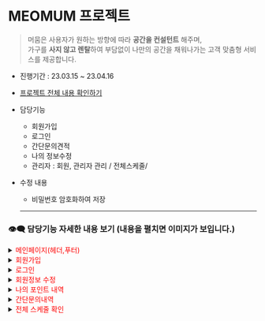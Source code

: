 # MEOMUM 프로젝트
> 머뭄은 사용자가 원하는 방향에 따라 <strong>공간을 컨설턴트</strong> 해주며,<br>가구를 <strong>사지 않고 렌탈</strong>하여 부담없이 나만의 공간을 채워나가는 고객 맞춤형 서비스를 제공합니다.

- 진행기간 : 23.03.15 ~ 23.04.16

- <a href="https://github.com/Subeen-Jang/meomum">프로젝트 전체 내용 확인하기</a>


- 담당기능
  - 회원가입
  - 로그인
  - 간단문의견적
  - 나의 정보수정
  - 관리자 : 회원, 관리자 관리 / 전체스케줄/ 
  
  
- 수정 내용
  - 비밀번호 암호화하여 저장
  
  
  <hr />
### 👁‍🗨 담당기능 자세한 내용 보기 (내용을 펼치면 이미지가 보입니다.)

<!------------------------->

<details>
  <summary><span style="color:red">  메인페이지(헤더,푸터) </span></summary>

<br>

<div>

![main](https://user-images.githubusercontent.com/121777500/236467836-9b0620ae-70db-413a-9b9f-e5c512ad126a.gif)

![캡처](https://user-images.githubusercontent.com/121777500/236464445-6a651646-2ab2-427b-8a3c-281f5cfef9ff.PNG)


 - 로그인시 회원 이름 표시와 장바구니에 담겨있는 상품 개수를 확인할 수 있습니다.
 - 사이트에 대한 전반적인 소개가 담겨있습니다.
 - 회사에 대한 간략한 정보가 담겨있습니다.
</div>

</details>

<!------------------------->

<details>
    <summary><span style="color:red">  회원가입 </span></summary>

  <br>

  <div>
  
  ![회원가입](https://user-images.githubusercontent.com/121777500/236476939-bd576945-b1d3-4540-8a06-1f2eef695571.gif)
![이메일인증](https://user-images.githubusercontent.com/121777500/236477860-21e8132e-6c2f-4b6a-a4aa-523cd0bc8e32.PNG)


   - 이메일 중복 확인 후 인증번호가 발송됩니다.
   - 이메일로 전송된 인증번호와 입력된 인증번호가 일치해야 회원가입을 할 수 있습니다.
   - 회원가입 정보로 이메일, 비밀번호, 이름, 주소, 휴대폰 번호를 입력해야하며 필수약관동의를 해야합니다. 
   
  </div>

</details>

<!------------------------->

<details>
    <summary><span style="color:red">  로그인 </span></summary>

  <br>
  
  <div>
    
  ![카카오로그인](https://github.com/2CHOEUN/Final_meomum/assets/121777500/aae19d20-1ede-4ca0-b977-590f52543991)

   - 아이디 기억하기 버튼을 통해 아이디를 자동으로 입력해 놓을 수 있습니다.
   - 아이디를 잊었을 경우 아이디 찾기를 통해 이름과 휴대폰으로 아이디를 찾을 수 있습니다.
   - 비밀번호를 잊었을 경우 비밀번호 찾기를 통해 아이디, 이름과 휴대폰으로 정보를 찾고 등록된 이메일로 임시 비밀번호를 발급합니다.
   - 카카오 로그인을 할 수 있습니다.
      - 카카오 계정에 등록된 이메일과 동일한 아이디(이메일)이 있을 경우 바로 로그인되며 등록된 이메일이 없을 경우
        별도 이메일 인증 없이 카카오 계정 이메일로 자동 인증되며 추가 정보 입력 후 회원가입을 할 수 있습니다.
   
  </div>

</details>

 <!------------------------->

<details>
    <summary><span style="color:red"> 회원정보 수정 </span></summary>

  <br>

  <div>
    
 ![비밀번호변경](https://github.com/2CHOEUN/Final_meomum/assets/121777500/1a941ca4-6486-48ab-9ca1-e9088f2f5c53)
![회원정보수정](https://github.com/2CHOEUN/Final_meomum/assets/121777500/15635d61-188e-4616-88da-f62e0903a8d5)
![회원탈퇴](https://github.com/2CHOEUN/Final_meomum/assets/121777500/d1bea042-5469-44ae-9269-1ca1768b0800)
    
    - 진입을 위해선 비밀번호를 한번 더 입력 후 수정페이지로 이동할 수 있습니다.
    - 이메일을 제외한 이름, 주소, 연락처를 수정할 수 있습니다.
    - 별도의 모달창으로 비밀번호를 변경 할 수 있습니다.
    - 진행중인 서비스가 있을경우 탈퇴가 되지 않으며, 회원탈퇴시 서비스 내역이 함께 삭제됩니다.
      그러나 후기나 간단문의 게시글은 삭제되지 않습니다.
    
  </div>
  
</details>

 <!------------------------->

<details>
    <summary><span style="color:red"> 나의 포인트 내역 </span></summary>

  <br>

  <div>
   
![나의포인트](https://github.com/2CHOEUN/Final_meomum/assets/121777500/c213d4bf-2fd6-4139-9ed8-aed3730dfcbd)

    - 회원가입시 기본으로 5000포인트가 지급됩니다.
    - 사용내역은 최신사용내역부터 내림차순으로 표시됩니다.
    - 사용된 포인트는 "-"로 표시되고, 적립된 포인트는 "+"로 표시됩니다.
    - 페이징 처리를 통해 포인트 내역을 한 번에 10개씩 볼 수 있습니다.
    
  </div>
  
</details>

<!------------------------->

<details>
    <summary><span style="color:red"> 간단문의내역 </span></summary>

  <br>

  <div>
    
![간단문의글 작성](https://github.com/2CHOEUN/Final_meomum/assets/121777500/62d0625b-0aa3-46ec-9682-b83303552184)
![간단문의리스트](https://github.com/2CHOEUN/Final_meomum/assets/121777500/9f337c3d-f27f-40ee-9e39-3e0b4152604c)

    (회원)
    - 비회원도 게시글을 작성할 수 있습니다. 
      좌측 상단에는 전체 게시글 수를 확인할 수 있으며, 검색 기능을 통해 내용, 제목, 작성자 중 해당 검색어가 포함된 게시글을 찾을 수 있습니다.
    - 작성자의 개인정보 보호를 위해 가운데 "*"로 가렸으며, 당일 작성된 글은 "new" 표시와 작성 시간이 함께 표시됩니다. 
      진행 상태는 답변이 달렸을 경우 "답변 완료"로 표시되고, 답변이 아직 달리지 않았을 경우 "진행 중"으로 표시됩니다.
    - 게시글에는 이미지 첨부가 가능하며, 본문 내용을 확인할 때 첨부된 파일이 있다면 "첨부 파일 보기"를 클릭하여 모달 창에서 해당 이미지를 볼 수 있으며, 
      다운로드도 가능합니다.
    
    (관리자)
    - 답변 미완료된 글이나 당일 작성된 글만 선택하여 볼 수 있으며, 검색 기능을 통해 제목, 작성자, 내용을 통합적으로 검색하여 해당 게시글을 찾을 수 있습니다. 
      또한, 사용자가 등록한 첨부파일도 확인하고 다운로드할 수 있습니다.
    - 관리자 페이지에서는 사용자 페이지에서 익명으로 보였던 작성자 정보가 모두 표시됩니다.
    - 게시글에 답글을 작성하면 진행 상태가 "답변 완료"로 표시되며, 게시글을 삭제할 경우 답변 글도 함께 삭제됩니다.

  </div>
  
</details>

<!------------------------->

<details>
    <summary><span style="color:red"> 전체 스케줄 확인 </span></summary>

  <br>


  <div>
   
![전체스케줄](https://github.com/2CHOEUN/Final_meomum/assets/121777500/fc0d916a-311d-45db-8d10-a2fcb018fd92)

  - 방문 견적 예약과 서비스 진행 내역을 확인할 수 있습니다. 이를 시간별로 다른 색상으로 표시하여 파악하기 쉽도록 구성하였습니다.
  - 상단에는 해당 월에 예약된 방문 견적 예약 건수, 서비스 진행 건수, 예약 취소 건수를 확인할 수 있습니다. 해당 내역을 클릭하면 상세 예약 내역을 확인할 수 있습니다.


  </div>
  
</details>

